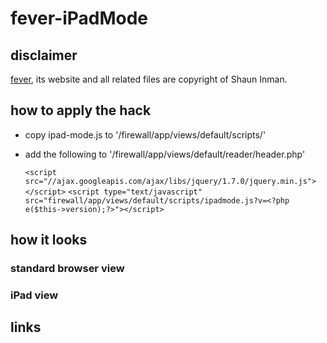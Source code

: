 # fever-iPadMode #

## disclaimer ##
[fever][id], its website and all related files are copyright of Shaun Inman.

## how to apply the hack ##

- copy ipad-mode.js to '/firewall/app/views/default/scripts/'
- add the following to '/firewall/app/views/default/reader/header.php'

    `<script src="//ajax.googleapis.com/ajax/libs/jquery/1.7.0/jquery.min.js"></script>`
    `<script type="text/javascript" src="firewall/app/views/default/scripts/ipadmode.js?v=<?php e($this->version);?>"></script>`

## how it looks ##

### standard browser view ###

[browser-mode]: http://github.com/niepi/fever-iPadMode/raw/master/img/browser-mode.png   "browser-mode"


### iPad view ###
[browser-mode]: http://github.com/niepi/fever-iPadMode/raw/master/img/ipad-mode.png   "ipad-mode"



## links

[id]: http://feedafever.com/ "fever"

